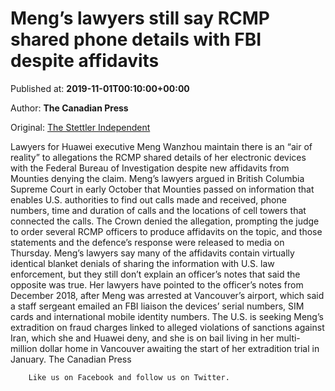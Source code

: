 
# Meng’s lawyers still say RCMP shared phone details with FBI despite affidavits

Published at: **2019-11-01T00:10:00+00:00**

Author: **The Canadian Press**

Original: [The Stettler Independent](https://www.stettlerindependent.com/news/mengs-lawyers-still-say-rcmp-shared-phone-details-with-fbi-despite-affidavits/)

Lawyers for Huawei executive Meng Wanzhou maintain there is an “air of reality” to allegations the RCMP shared details of her electronic devices with the Federal Bureau of Investigation despite new affidavits from Mounties denying the claim.
Meng’s lawyers argued in British Columbia Supreme Court in early October that Mounties passed on information that enables U.S. authorities to find out calls made and received, phone numbers, time and duration of calls and the locations of cell towers that connected the calls.
The Crown denied the allegation, prompting the judge to order several RCMP officers to produce affidavits on the topic, and those statements and the defence’s response were released to media on Thursday.
Meng’s lawyers say many of the affidavits contain virtually identical blanket denials of sharing the information with U.S. law enforcement, but they still don’t explain an officer’s notes that said the opposite was true.
Her lawyers have pointed to the officer’s notes from December 2018, after Meng was arrested at Vancouver’s airport, which said a staff sergeant emailed an FBI liaison the devices’ serial numbers, SIM cards and international mobile identity numbers.
The U.S. is seeking Meng’s extradition on fraud charges linked to alleged violations of sanctions against Iran, which she and Huawei deny, and she is on bail living in her multi-million dollar home in Vancouver awaiting the start of her extradition trial in January.
The Canadian Press

        Like us on Facebook and follow us on Twitter.
      
